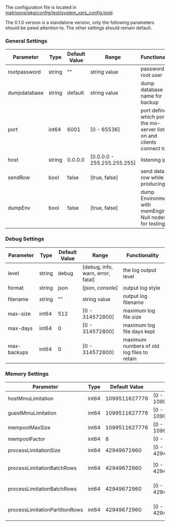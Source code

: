 The configuration file is located in [matrixone/pkg/config/test/system_vars_config.toml](https://github.com/matrixorigin/matrixone/blob/main/pkg/config/test/system_vars_def.toml).

The 0.1.0 version is a standalone version, only the following parameters should be paied attention to. The other settings should remain default.

### General Settings

|  Parameter   | Type  |  Default Value   | Range  | Functionality | 
|  ----  | ----  |  --------  |  --- | --- |
| rootpassword  | string | 	""  | string value | password for root user|
| dumpdatabase  | string | 	default  | string value |  dump database name for backup|
| port  | int64 | 	6001  | [0 - 65536] | port defines which port the mo-server listens on and clients connect to |
| host  | string | 	0.0.0.0  | [0.0.0.0 - 255.255.255.255]  | listening ip|
| sendRow  | bool | false  | [true, false] | send data row while producing  |
| dumpEnv  | bool | false  | [true, false] | dump Environment with memEngine Null nodes for testing  |

### Debug Settings

|  Parameter   | Type  |  Default Value   | Range  | Functionality | 
|  ----  | ----  |  --------  |  --- | --- |
| level  | string | debug  | [debug, info, warn, error, fatal] | the log output level |
| format  | string | 	json  | [json, console] |  output log style |
| filename  | string | 	""  | string value | output log filename |
| max-size  | int64 | 	512  |  [0 - 314572800] | maximum log file size|
| max-days  | int64 | 	0  |  [0 - 314572800] | maximum log file days kept|
| max-backups  | int64 | 	0  |  [0 - 314572800] | maximum numbers of old log files to retain|

### Memory Settings

|  Parameter   | Type  |  Default Value   | Range  | Functionality | 
|  ----  | ----  |  --------  |  --- | --- |
| hostMmuLimitation  | int64 | 1099511627776  | [0 - 1099511627776] | host mmu limitation. default: 1 << 40 = 1099511627776  |
| guestMmuLimitation  | int64 | 1099511627776  | [0 - 1099511627776] | guest mmu limitation. default: 1 << 40 = 1099511627776  |
| mempoolMaxSize  | int64 | 1099511627776  | [0 - 1099511627776] | mempool maxsize. default: 1 << 40 = 1099511627776  |
| mempoolFactor  | int64 | 8  | [0 - TBD] | mempool factor. Default: 8   |
| processLimitationSize  | int64 | 42949672960  | [0 - 42949672960] | process.Limitation.Size. default: 10 << 32 = 42949672960  |
| processLimitationBatchRows  | int64 | 42949672960  | [0 - 42949672960] | process.Limitation.BatchRows. default: 10 << 32 = 42949672960  |
| processLimitationBatchRows  | int64 | 42949672960  | [0 - 42949672960] | process.Limitation.BatchRows. default: 10 << 32 = 42949672960  |
| processLimitationPartitionRows  | int64 | 42949672960  | [0 - 42949672960] | process.Limitation.PartitionRows. default: 10 << 32 = 42949672960  |
